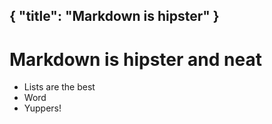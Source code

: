 {
  "title": "Markdown is hipster"
}
---
# Markdown is hipster and neat

* Lists are the best
* Word
* Yuppers!